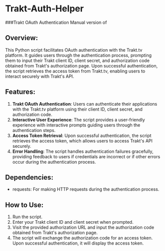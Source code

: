 # Trakt-Auth-Helper
###Trakt OAuth Authentication
Manual version of [](https://github.com/PierreDurrr/Trakt-Auth-Helper-Docker)

## Overview:
This Python script facilitates OAuth authentication with the Trakt.tv platform. It guides users through the authentication process, prompting them to input their Trakt client ID, client secret, and authorization code obtained from Trakt's authorization page. Upon successful authentication, the script retrieves the access token from Trakt.tv, enabling users to interact securely with Trakt's API.

## Features:
1. **Trakt OAuth Authentication**: Users can authenticate their applications with the Trakt.tv platform using their client ID, client secret, and authorization code.
2. **Interactive User Experience**: The script provides a user-friendly experience with interactive prompts guiding users through the authentication steps.
3. **Access Token Retrieval**: Upon successful authentication, the script retrieves the access token, which allows users to access Trakt's API securely.
4. **Error Handling**: The script handles authentication failures gracefully, providing feedback to users if credentials are incorrect or if other errors occur during the authentication process.

## Dependencies:
- requests: For making HTTP requests during the authentication process.

## How to Use:
1. Run the script.
2. Enter your Trakt client ID and client secret when prompted.
3. Visit the provided authorization URL and input the authorization code obtained from Trakt's authorization page.
4. The script will exchange the authorization code for an access token. Upon successful authentication, it will display the access token.
